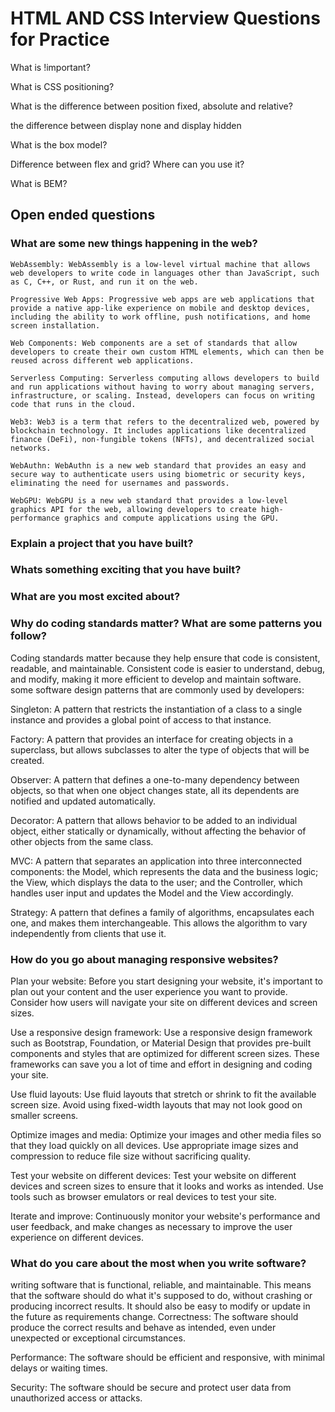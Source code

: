 # HTML AND CSS Interview Questions for Practice

What is !important?

What is CSS positioning?

What is the difference between position fixed, absolute and relative?

the difference between display none and display hidden

What is the box model?

Difference between flex and grid? Where can you use it?

What is BEM?

## Open ended questions
### What are some new things happening in the web?
```
WebAssembly: WebAssembly is a low-level virtual machine that allows web developers to write code in languages other than JavaScript, such as C, C++, or Rust, and run it on the web.

Progressive Web Apps: Progressive web apps are web applications that provide a native app-like experience on mobile and desktop devices, including the ability to work offline, push notifications, and home screen installation.

Web Components: Web components are a set of standards that allow developers to create their own custom HTML elements, which can then be reused across different web applications.

Serverless Computing: Serverless computing allows developers to build and run applications without having to worry about managing servers, infrastructure, or scaling. Instead, developers can focus on writing code that runs in the cloud.

Web3: Web3 is a term that refers to the decentralized web, powered by blockchain technology. It includes applications like decentralized finance (DeFi), non-fungible tokens (NFTs), and decentralized social networks.

WebAuthn: WebAuthn is a new web standard that provides an easy and secure way to authenticate users using biometric or security keys, eliminating the need for usernames and passwords.

WebGPU: WebGPU is a new web standard that provides a low-level graphics API for the web, allowing developers to create high-performance graphics and compute applications using the GPU.
```

### Explain a project that you have built?

### Whats something exciting that you have built?

### What are you most excited about?



### Why do coding standards matter? What are some patterns you follow?
Coding standards matter because they help ensure that code is consistent, readable, and maintainable. Consistent code is easier to understand, debug, and modify, making it more efficient to develop and maintain software.
some software design patterns that are commonly used by developers:

Singleton: A pattern that restricts the instantiation of a class to a single instance and provides a global point of access to that instance.

Factory: A pattern that provides an interface for creating objects in a superclass, but allows subclasses to alter the type of objects that will be created.

Observer: A pattern that defines a one-to-many dependency between objects, so that when one object changes state, all its dependents are notified and updated automatically.

Decorator: A pattern that allows behavior to be added to an individual object, either statically or dynamically, without affecting the behavior of other objects from the same class.

MVC: A pattern that separates an application into three interconnected components: the Model, which represents the data and the business logic; the View, which displays the data to the user; and the Controller, which handles user input and updates the Model and the View accordingly.

Strategy: A pattern that defines a family of algorithms, encapsulates each one, and makes them interchangeable. This allows the algorithm to vary independently from clients that use it.




### How do you go about managing responsive websites?
Plan your website: Before you start designing your website, it's important to plan out your content and the user experience you want to provide. Consider how users will navigate your site on different devices and screen sizes.

Use a responsive design framework: Use a responsive design framework such as Bootstrap, Foundation, or Material Design that provides pre-built components and styles that are optimized for different screen sizes. These frameworks can save you a lot of time and effort in designing and coding your site.

Use fluid layouts: Use fluid layouts that stretch or shrink to fit the available screen size. Avoid using fixed-width layouts that may not look good on smaller screens.

Optimize images and media: Optimize your images and other media files so that they load quickly on all devices. Use appropriate image sizes and compression to reduce file size without sacrificing quality.

Test your website on different devices: Test your website on different devices and screen sizes to ensure that it looks and works as intended. Use tools such as browser emulators or real devices to test your site.

Iterate and improve: Continuously monitor your website's performance and user feedback, and make changes as necessary to improve the user experience on different devices.

### What do you care about the most when you write software?
writing software that is functional, reliable, and maintainable. This means that the software should do what it's supposed to do, without crashing or producing incorrect results. It should also be easy to modify or update in the future as requirements change.
Correctness: The software should produce the correct results and behave as intended, even under unexpected or exceptional circumstances.

Performance: The software should be efficient and responsive, with minimal delays or waiting times.

Security: The software should be secure and protect user data from unauthorized access or attacks.


